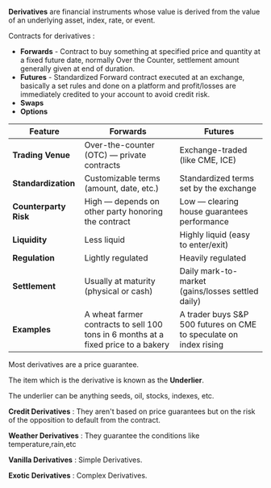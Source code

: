 **Derivatives**  are financial instruments whose value is derived from the value of an underlying asset, index, rate, or event.

Contracts for derivatives :
- **Forwards** - Contract to buy something at specified price and quantity at a fixed future date, normally Over the Counter, settlement amount generally given at end of duration.
- **Futures** - Standardized Forward contract executed at an exchange, basically a set rules and done on a platform and profit/losses are immediately credited to your account to avoid  credit risk.
- **Swaps**
- **Options**  

| Feature               | **Forwards**                                                                       | **Futures**                                                        |
| --------------------- | ---------------------------------------------------------------------------------- | ------------------------------------------------------------------ |
| **Trading Venue**     | Over-the-counter (OTC) — private contracts                                         | Exchange-traded (like CME, ICE)                                    |
| **Standardization**   | Customizable terms (amount, date, etc.)                                            | Standardized terms set by the exchange                             |
| **Counterparty Risk** | High — depends on other party honoring the contract                                | Low — clearing house guarantees performance                        |
| **Liquidity**         | Less liquid                                                                        | Highly liquid (easy to enter/exit)                                 |
| **Regulation**        | Lightly regulated                                                                  | Heavily regulated                                                  |
| **Settlement**        | Usually at maturity (physical or cash)                                             | Daily mark-to-market (gains/losses settled daily)                  |
| **Examples**          | A wheat farmer contracts to sell 100 tons in 6 months at a fixed price to a bakery | A trader buys S\&P 500 futures on CME to speculate on index rising |



Most derivatives are a price guarantee.

The item which is the derivative is known as the **Underlier**.

The underlier can be anything seeds, oil, stocks, indexes, etc.

**Credit Derivatives** : They aren't based on price guarantees but on the risk of the opposition to default from the contract.

**Weather Derivatives** : They guarantee the conditions like temperature,rain,etc

**Vanilla Derivatives** : Simple Derivatives.

**Exotic Derivatives** : Complex Derivatives.